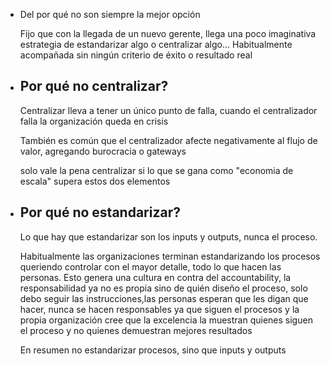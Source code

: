 - Del por qué no son siempre la mejor opción
  
  Fijo que con la llegada de un nuevo gerente, llega una poco imaginativa estrategia de estandarizar algo o centralizar algo... Habitualmente acompañada sin ningún criterio de éxito o resultado real
- ## Por qué no centralizar?
  
  Centralizar lleva a tener un único punto de falla, cuando el centralizador falla la organización queda en crisis
  
  También es común que el centralizador afecte negativamente al flujo de valor, agregando burocracia o gateways
  
  solo vale la pena centralizar si lo que se gana como "economia de escala" supera estos dos elementos
- ## Por qué no estandarizar?
  
  Lo que hay que estandarizar son los inputs y outputs, nunca el proceso.
  
  Habitualmente las organizaciones terminan estandarizando los procesos queriendo controlar con el mayor detalle, todo lo que hacen las personas. Esto genera una cultura en contra del accountability, la responsabilidad ya no es propia sino de quién diseño el proceso, solo debo seguir las instrucciones,las personas esperan que les digan que hacer, nunca se hacen responsables ya que siguen el procesos y la propia organización cree que la excelencia la muestran quienes siguen el proceso y no quienes demuestran mejores resultados
  
  En resumen no estandarizar procesos, sino que inputs y outputs